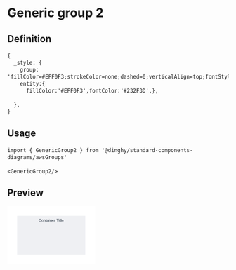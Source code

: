 # Generic group 2

## Definition

```
{
  _style: {
    group: 'fillColor=#EFF0F3;strokeColor=none;dashed=0;verticalAlign=top;fontStyle=0;fontColor=#232F3D;whiteSpace=wrap;html=1;',
    entity:{
      fillColor:'#EFF0F3',fontColor:'#232F3D',},
    
  },
}
```

## Usage

```
import { GenericGroup2 } from '@dinghy/standard-components-diagrams/awsGroups'

<GenericGroup2/>
```

## Preview

<img src="./generic-group-2.png" width="200"/>
